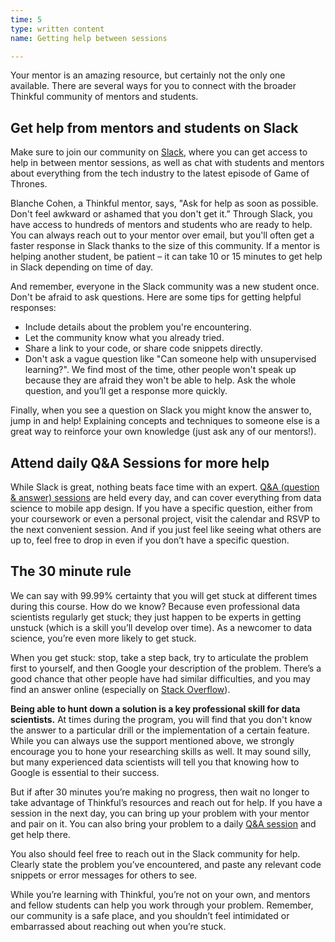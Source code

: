 ```yaml
---
time: 5
type: written content
name: Getting help between sessions

---
```


Your mentor is an amazing resource, but certainly not the only one available. There are several ways for you to connect with the broader Thinkful community of mentors and students.

## Get help from mentors and students on Slack

Make sure to join our community on [Slack](https://thinkful-students.slack.com/), where you can get access to help in between mentor sessions, as well as chat with students and mentors about everything from the tech industry to the latest episode of Game of Thrones.

Blanche Cohen, a Thinkful mentor, says, "Ask for help as soon as possible. Don't feel awkward or ashamed that you don't get it.” Through Slack, you have access to hundreds of mentors and students who are ready to help. You can always reach out to your mentor over email, but you'll often get a faster response in Slack thanks to the size of this community. If a mentor is helping another student, be patient – it can take 10 or 15 minutes to get help in Slack depending on time of day.

And remember, everyone in the Slack community was a new student once. Don't be afraid to ask questions. Here are some tips for getting helpful responses:

+ Include details about the problem you're encountering.
+ Let the community know what you already tried.
+ Share a link to your code, or share code snippets directly.
+ Don't ask a vague question like "Can someone help with unsupervised learning?". We find most of the time, other people won't speak up because they are afraid they won't be able to help. Ask the whole question, and you’ll get a response more quickly.

Finally, when you see a question on Slack you might know the answer to, jump in and help! Explaining concepts and techniques to someone else is a great way to reinforce your own knowledge (just ask any of our mentors!).


## Attend daily Q&A Sessions for more help

While Slack is great, nothing beats face time with an expert. [Q&A (question & answer) sessions](http://www.thinkful.com/open-sessions/qa-sessions) are held every day, and can cover everything from data science to mobile app design. If you have a specific question, either from your coursework or even a personal project, visit the calendar and RSVP to the next convenient session. And if you just feel like seeing what others are up to, feel free to drop in even if you don’t have a specific question.


## The 30 minute rule

We can say with 99.99% certainty that you will get stuck at different times during this course. How do we know? Because even professional data scientists regularly get stuck; they just happen to be experts in getting unstuck (which is a skill you’ll develop over time). As a newcomer to data science, you’re even more likely to get stuck.

When you get stuck: stop, take a step back, try to articulate the problem first to yourself, and then Google your description of the problem. There’s a good chance that other people have had similar difficulties, and you may find an answer online (especially on [Stack Overflow](http://stackoverflow.com/)).

**Being able to hunt down a solution is a key professional skill for data scientists.** At times during the program, you will find that you don't know the answer to a particular drill or the implementation of a certain feature. While you can always use the support mentioned above, we strongly encourage you to hone your researching skills as well. It may sound silly, but many experienced data scientists will tell you that knowing how to Google is essential to their success.

But if after 30 minutes you’re making no progress, then wait no longer to take advantage of Thinkful’s resources and reach out for help. If you have a session in the next day, you can bring up your problem with your mentor and pair on it. You can also bring your problem to a daily [Q&A session](http://www.thinkful.com/open-sessions/qa-sessions) and get help there.

You also should feel free to reach out in the Slack community for help. Clearly state the problem you’ve encountered, and paste any relevant code snippets or error messages for others to see.

While you’re learning with Thinkful, you’re not on your own, and mentors and fellow students can help you work through your problem. Remember, our community is a safe place, and you shouldn’t feel intimidated or embarrassed about reaching out when you’re stuck.

